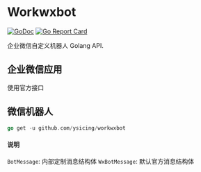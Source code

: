 # Workwxbot

[![GoDoc](https://godoc.org/github.com/ysicing/workwxbot?status.svg)](https://godoc.org/github.com/ysicing/workwxbot)
[![Go Report Card](https://goreportcard.com/badge/ysicing/workwxbot)](https://goreportcard.com/report/ysicing/workwxbot)

企业微信自定义机器人 Golang API.

## 企业微信应用

使用官方接口

## 微信机器人

```go
go get -u github.com/ysicing/workwxbot
```

#### 说明

`BotMessage`: 内部定制消息结构体
`WxBotMessage`: 默认官方消息结构体